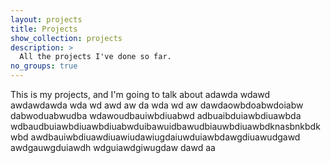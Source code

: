 ```yaml
---
layout: projects
title: Projects
show_collection: projects
description: >
  All the projects I've done so far.
no_groups: true
---
```


This is my projects, and I'm going to talk about
adawda wdawd
awdawdawda
wda
wd
awd
aw
da
wda
wd
aw
dawdaowbdoabwdoiabw
dabwoduabwudba
wdawoudbauiwbdiuabwd
adbuaibduiawbdiuawbda
wdbaudbuiawbdiuawbdiuabwduibawuidbawudbiauwbdiuawbdknasbnkbdkwbd
awdbauiwbdiuawdiuawiudawiugdaiuwduiawbdawgdiuawudgawd
awdgauwgduiawdh
wdguiawdgiwugdaw
dawd
aa
